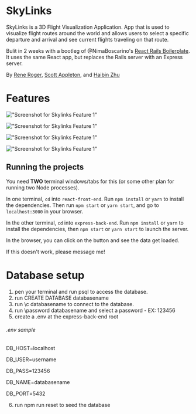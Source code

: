 # SkyLinks

SkyLinks is a 3D Flight Visualization Application. App that is used to visualize flight routes around the world and allows users to select a specific departure and arrival and see current flights traveling on that route.

Bulit in 2 weeks with a bootleg of @NimaBoscarino's [React Rails Boilerplate](https://github.com/NimaBoscarino/react-rails-boilerplate). It uses the same React app, but replaces the Rails server with an Express server.

By [Rene Roger](https://github.com/renemroger), [Scott Appleton](https://github.com/Scott09), and [Haibin Zhu](https://github.com/ssspiderzzz)

# Features

!["Screenshot for Skylinks Feature 1"](https://github.com/Scott09/skylinks/blob/spider/readme/react-front-end/public/gifs/Skylinks%20-%20gif%20-%2001.gif)

!["Screenshot for Skylinks Feature 1"](https://github.com/Scott09/skylinks/blob/spider/readme/react-front-end/public/gifs/Skylinks%20-%20gif%20-%2002.gif)

!["Screenshot for Skylinks Feature 1"](https://github.com/Scott09/skylinks/blob/spider/readme/react-front-end/public/gifs/Skylinks%20-%20gif%20-%2003.gif)

!["Screenshot for Skylinks Feature 1"](https://github.com/Scott09/skylinks/blob/spider/readme/react-front-end/public/gifs/Skylinks%20-%20gif%20-%2004.gif)

## Running the projects

You need **TWO** terminal windows/tabs for this (or some other plan for running two Node processes).

In one terminal, `cd` into `react-front-end`. Run `npm install` or `yarn` to install the dependencies. Then run `npm start` or `yarn start`, and go to `localhost:3000` in your browser.

In the other terminal, `cd` into `express-back-end`. Run `npm install` or `yarn` to install the dependencies, then `npm start` or `yarn start` to launch the server.

In the browser, you can click on the button and see the data get loaded.

If this doesn't work, please message me!

# Database setup

1. pen your terminal and run psql to access the database.
2. run CREATE DATABASE databasename
3. run \c databasename to connect to the database.
4. run \password databasename and select a password - EX: 123456
5. create a .env at the express-back-end root

###### .env sample

DB_HOST=localhost

DB_USER=username

DB_PASS=123456

DB_NAME=databasename

DB_PORT=5432

6. run npm run reset to seed the database
